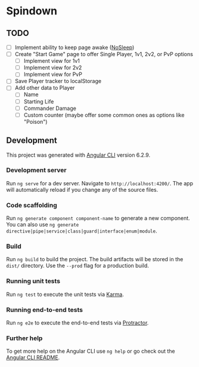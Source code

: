 # Spindown

## TODO

- [ ] Implement ability to keep page awake ([NoSleep](https://github.com/richtr/NoSleep.js))
- [ ] Create "Start Game" page to offer Single Player, 1v1, 2v2, or PvP options
  - [ ] Implement view for 1v1
  - [ ] Implement view for 2v2
  - [ ] Implement view for PvP
- [ ] Save Player tracker to localStorage
- [ ] Add other data to Player
  - [ ] Name
  - [ ] Starting Life
  - [ ] Commander Damage
  - [ ] Custom counter (maybe offer some common ones as options like "Poison")

## Development
This project was generated with [Angular CLI](https://github.com/angular/angular-cli) version 6.2.9.

### Development server

Run `ng serve` for a dev server. Navigate to `http://localhost:4200/`. The app will automatically reload if you change any of the source files.

### Code scaffolding

Run `ng generate component component-name` to generate a new component. You can also use `ng generate directive|pipe|service|class|guard|interface|enum|module`.

### Build

Run `ng build` to build the project. The build artifacts will be stored in the `dist/` directory. Use the `--prod` flag for a production build.

### Running unit tests

Run `ng test` to execute the unit tests via [Karma](https://karma-runner.github.io).

### Running end-to-end tests

Run `ng e2e` to execute the end-to-end tests via [Protractor](http://www.protractortest.org/).

### Further help

To get more help on the Angular CLI use `ng help` or go check out the [Angular CLI README](https://github.com/angular/angular-cli/blob/master/README.md).
